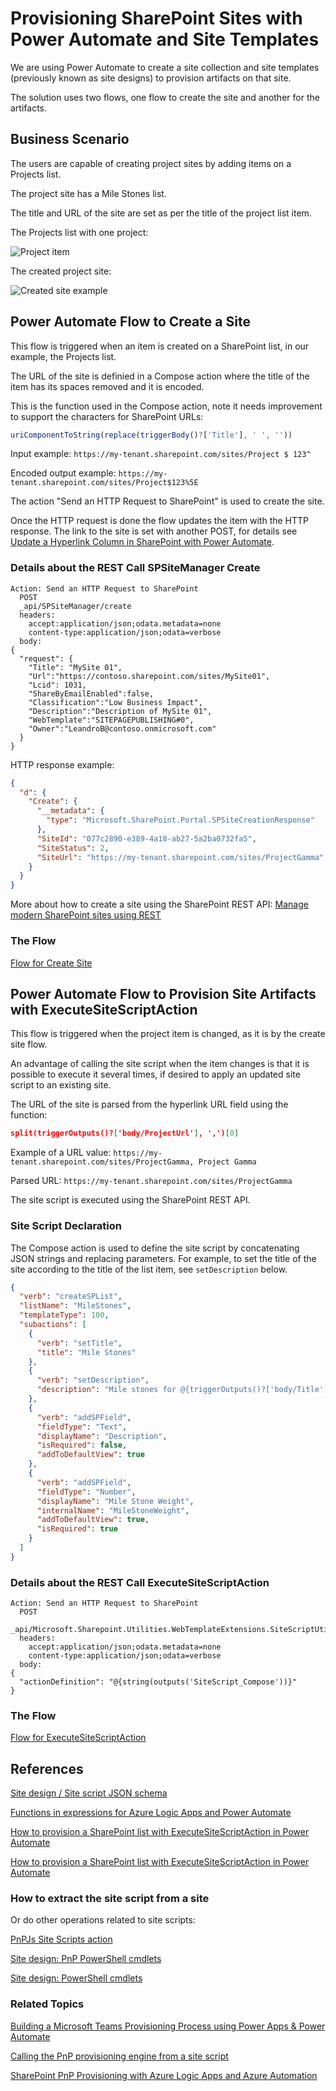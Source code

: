 ﻿# Provisioning SharePoint Sites with Power Automate and Site Templates 

We are using Power Automate to create a site collection and site templates (previously known as site designs) to provision artifacts on that site.

The solution uses two flows, one flow to create the site and another for the artifacts.

## Business Scenario

The users are capable of creating project sites by adding items on a Projects list.

The project site has a Mile Stones list.

The title and URL of the site are set as per the title of the project list item.

The Projects list with one project:

![Project item](./Project-Item.png)

The created project site:

![Created site example](./Created-Site-Example.png)

## Power Automate Flow to Create a Site

This flow is triggered when an item is created on a SharePoint list, in our example, the Projects list.

The URL of the site is definied in a Compose action where the title of the item has its spaces removed and it is encoded.

This is the function used in the Compose action, note it needs improvement to support the characters for SharePoint URLs:
```JavaScript
uriComponentToString(replace(triggerBody()?['Title'], ' ', ''))
```

Input example: `https://my-tenant.sharepoint.com/sites/Project $ 123^`

Encoded output example: `https://my-tenant.sharepoint.com/sites/Project$123%5E`

The action "Send an HTTP Request to SharePoint" is used to create the site.

Once the HTTP request is done the flow updates the item with the HTTP response.
The link to the site is set with another POST, for details see [Update a Hyperlink Column in SharePoint with Power Automate](https://www.tachytelic.net/2021/03/update-hyperlink-column-sharepoint-power-automate/).

### Details about the REST Call SPSiteManager Create

```
Action: Send an HTTP Request to SharePoint
  POST
  _api/SPSiteManager/create
  headers:
    accept:application/json;odata.metadata=none 
    content-type:application/json;odata=verbose
  body:
{
  "request": {
    "Title": "​MySite 01",
    "Url":"https://contoso.sharepoint.com/sites/​MySite01",
    "Lcid": 1031,
    "ShareByEmailEnabled":false,
    "Classification":"Low Business Impact",
    "Description":"Description of MySite 01",
    "WebTemplate":"SITEPAGEPUBLISHING#0",
    "Owner":"LeandroB@contoso.onmicrosoft.com"
  }
}
```

HTTP response example:
```JSON
{
  "d": {
    "Create": {
      "__metadata": {
        "type": "Microsoft.SharePoint.Portal.SPSiteCreationResponse"
      },
      "SiteId": "077c2890-e389-4a18-ab27-5a2ba0732fa5",
      "SiteStatus": 2,
      "SiteUrl": "https://my-tenant.sharepoint.com/sites/ProjectGamma"
    }
  }
}
```

More about how to create a site using the SharePoint REST API: [Manage modern SharePoint sites using REST](https://docs.microsoft.com/en-us/sharepoint/dev/apis/site-creation-rest)

### The Flow

[Flow for Create Site](./Power-Automate-CreateSite.png)

## Power Automate Flow to Provision Site Artifacts with ExecuteSiteScriptAction

This flow is triggered when the project item is changed, as it is by the create site flow.

An advantage of calling the site script when the item changes is that it is possible to execute it several times, if desired to apply an updated site script to an existing site.

The URL of the site is parsed from the hyperlink URL field using the function:
```JSON
split(triggerOutputs()?['body/ProjectUrl'], ',')[0]
```

Example of a URL value: `https://my-tenant.sharepoint.com/sites/ProjectGamma, Project Gamma`

Parsed URL: `https://my-tenant.sharepoint.com/sites/ProjectGamma`

The site script is executed using the SharePoint REST API.

### Site Script Declaration

The Compose action is used to define the site script by concatenating JSON strings and replacing parameters.
For example, to set the title of the site according to the title of the list item, see `setDescription` below.

```JSON
{
  "verb": "createSPList",
  "listName": "MileStones",
  "templateType": 100,
  "subactions": [
    {
      "verb": "setTitle",
      "title": "Mile Stones"
    },
    {
      "verb": "setDescription",
      "description": "Mile stones for @{triggerOutputs()?['body/Title']}"
    },
    {
      "verb": "addSPField",
      "fieldType": "Text",
      "displayName": "Description",
      "isRequired": false,
      "addToDefaultView": true
    },
    {
      "verb": "addSPField",
      "fieldType": "Number",
      "displayName": "Mile Stone Weight",
      "internalName": "MileStoneWeight",
      "addToDefaultView": true,
      "isRequired": true
    }
  ]
}
```

### Details about the REST Call ExecuteSiteScriptAction

```
Action: Send an HTTP Request to SharePoint
  POST
  _api/Microsoft.Sharepoint.Utilities.WebTemplateExtensions.SiteScriptUtility.ExecuteSiteScriptAction()
  headers:
    accept:application/json;odata.metadata=none
    content-type:application/json;odata=verbose
  body:
{
  "actionDefinition": "@{string(outputs('SiteScript_Compose'))}"
}
```

### The Flow

[Flow for ExecuteSiteScriptAction](./Power-Automate-ExecuteSiteScriptAction.png)

## References
[Site design / Site script JSON schema](https://docs.microsoft.com/en-us/sharepoint/dev/declarative-customization/site-design-json-schema)

[Functions in expressions for Azure Logic Apps and Power Automate](https://docs.microsoft.com/en-gb/azure/logic-apps/workflow-definition-language-functions-reference)

[How to provision a SharePoint list with ExecuteSiteScriptAction in Power Automate](https://www.youtube.com/watch?v=daJwaY-zdBw)

[How to provision a SharePoint list with ExecuteSiteScriptAction in Power Automate](http://johnliu.net/blog/2020/6/how-to-provision-sharepoint-list-and-resources-with-only-standard-microsoft-flow-using-executesitescriptaction)

### How to extract the site script from a site
Or do other operations related to site scripts:

[PnPJs Site Scripts action](https://pnp.github.io/pnpjs/sp/site-scripts/)

[Site design: PnP PowerShell cmdlets](https://docs.microsoft.com/en-us/sharepoint/dev/declarative-customization/site-design-pnppowershell)

[Site design: PowerShell cmdlets](https://docs.microsoft.com/en-us/sharepoint/dev/declarative-customization/site-design-powershell)

### Related Topics
[Building a Microsoft Teams Provisioning Process using Power Apps & Power Automate](https://thomasdaly.net/2021/01/24/building-a-microsoft-teams-provisioning-process-using-power-apps-power-automate/)

[Calling the PnP provisioning engine from a site script](https://docs.microsoft.com/en-us/sharepoint/dev/declarative-customization/site-design-pnp-provisioning)

[SharePoint PnP Provisioning with Azure Logic Apps and Azure Automation](https://thesharepointfarm.com/2020/12/sharepoint-azure-pnp-provisioning/)
